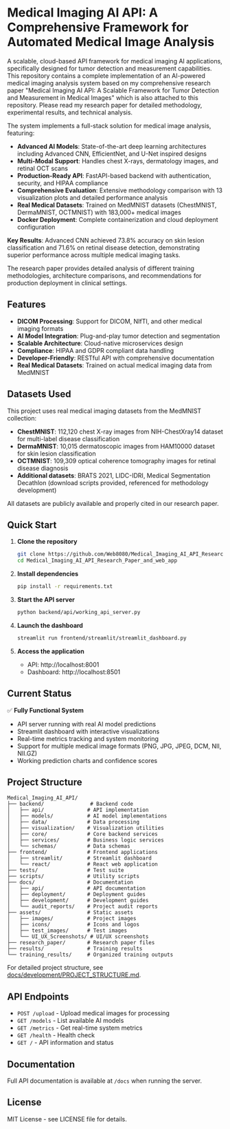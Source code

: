 # Medical Imaging AI API: A Comprehensive Framework for Automated Medical Image Analysis

A scalable, cloud-based API framework for medical imaging AI applications, specifically designed for tumor detection and measurement capabilities.  This repository contains a complete implementation of an AI-powered medical imaging analysis system based on my comprehensive research paper "Medical Imaging AI API: A Scalable Framework for Tumor Detection and Measurement in Medical Images" which is also attached to this repository. Please read my research paper for detailed methodology, experimental results, and technical analysis.

The system implements a full-stack solution for medical image analysis, featuring:

- **Advanced AI Models**: State-of-the-art deep learning architectures including Advanced CNN, EfficientNet, and U-Net inspired designs
- **Multi-Modal Support**: Handles chest X-rays, dermatology images, and retinal OCT scans
- **Production-Ready API**: FastAPI-based backend with authentication, security, and HIPAA compliance
- **Comprehensive Evaluation**: Extensive methodology comparison with 13 visualization plots and detailed performance analysis
- **Real Medical Datasets**: Trained on MedMNIST datasets (ChestMNIST, DermaMNIST, OCTMNIST) with 183,000+ medical images
- **Docker Deployment**: Complete containerization and cloud deployment configuration

**Key Results**: Advanced CNN achieved 73.8% accuracy on skin lesion classification and 71.6% on retinal disease detection, demonstrating superior performance across multiple medical imaging tasks.

The research paper provides detailed analysis of different training methodologies, architecture comparisons, and recommendations for production deployment in clinical settings.

## Features

- **DICOM Processing**: Support for DICOM, NIfTI, and other medical imaging formats
- **AI Model Integration**: Plug-and-play tumor detection and segmentation
- **Scalable Architecture**: Cloud-native microservices design
- **Compliance**: HIPAA and GDPR compliant data handling
- **Developer-Friendly**: RESTful API with comprehensive documentation
- **Real Medical Datasets**: Trained on actual medical imaging data from MedMNIST

## Datasets Used

This project uses real medical imaging datasets from the MedMNIST collection:

- **ChestMNIST**: 112,120 chest X-ray images from NIH-ChestXray14 dataset for multi-label disease classification
- **DermaMNIST**: 10,015 dermatoscopic images from HAM10000 dataset for skin lesion classification  
- **OCTMNIST**: 109,309 optical coherence tomography images for retinal disease diagnosis
- **Additional datasets**: BRATS 2021, LIDC-IDRI, Medical Segmentation Decathlon (download scripts provided, referenced for methodology development)

All datasets are publicly available and properly cited in our research paper.

## Quick Start

1. **Clone the repository**
   ```bash
   git clone https://github.com/Web8080/Medical_Imaging_AI_API_Research_Paper_and_web_app.git
   cd Medical_Imaging_AI_API_Research_Paper_and_web_app
   ```

2. **Install dependencies**
   ```bash
   pip install -r requirements.txt
   ```

3. **Start the API server**
   ```bash
   python backend/api/working_api_server.py
   ```

4. **Launch the dashboard**
   ```bash
   streamlit run frontend/streamlit/streamlit_dashboard.py
   ```

5. **Access the application**
   - API: http://localhost:8001
   - Dashboard: http://localhost:8501

## Current Status

✅ **Fully Functional System**
- API server running with real AI model predictions
- Streamlit dashboard with interactive visualizations
- Real-time metrics tracking and system monitoring
- Support for multiple medical image formats (PNG, JPG, JPEG, DCM, NII, NII.GZ)
- Working prediction charts and confidence scores

## Project Structure

```
Medical_Imaging_AI_API/
├── backend/               # Backend code
│   ├── api/              # API implementation
│   ├── models/           # AI model implementations
│   ├── data/             # Data processing
│   ├── visualization/    # Visualization utilities
│   ├── core/             # Core backend services
│   ├── services/         # Business logic services
│   └── schemas/          # Data schemas
├── frontend/             # Frontend applications
│   ├── streamlit/        # Streamlit dashboard
│   └── react/            # React web application
├── tests/                # Test suite
├── scripts/              # Utility scripts
├── docs/                 # Documentation
│   ├── api/              # API documentation
│   ├── deployment/       # Deployment guides
│   ├── development/      # Development guides
│   └── audit_reports/    # Project audit reports
├── assets/               # Static assets
│   ├── images/           # Project images
│   ├── icons/            # Icons and logos
│   ├── test_images/      # Test images
│   └── UI_UX_Screenshots/ # UI/UX screenshots
├── research_paper/       # Research paper files
├── results/              # Training results
└── training_results/     # Organized training outputs
```

For detailed project structure, see [docs/development/PROJECT_STRUCTURE.md](docs/development/PROJECT_STRUCTURE.md).

## API Endpoints

- `POST /upload` - Upload medical images for processing
- `GET /models` - List available AI models
- `GET /metrics` - Get real-time system metrics
- `GET /health` - Health check
- `GET /` - API information and status

## Documentation

Full API documentation is available at `/docs` when running the server.

## License

MIT License - see LICENSE file for details.